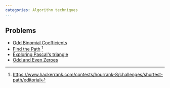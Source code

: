 ```yaml
---
categories: Algorithm techniques
...
```


## Problems
- [Odd Binomial Coefficients](https://open.kattis.com/problems/oddbinom)
- [Find the Path](https://www.hackerrank.com/contests/hourrank-8/challenges/shortest-path) [^1]
- [Exploring Pascal's triangle](https://projecteuler.net/problem=148)
- [Odd and Even Zeroes](https://open.kattis.com/problems/oddandevenzeroes)

[^1]: <https://www.hackerrank.com/contests/hourrank-8/challenges/shortest-path/editorial>